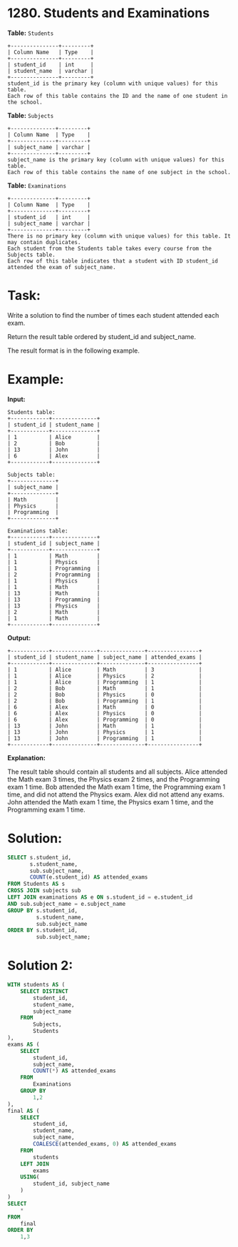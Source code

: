 # 1280. Students and Examinations

**Table:** ```Students```

```
+---------------+---------+
| Column Name   | Type    |
+---------------+---------+
| student_id    | int     |
| student_name  | varchar |
+---------------+---------+
student_id is the primary key (column with unique values) for this table.
Each row of this table contains the ID and the name of one student in the school.
```

**Table:** ```Subjects```

```
+--------------+---------+
| Column Name  | Type    |
+--------------+---------+
| subject_name | varchar |
+--------------+---------+
subject_name is the primary key (column with unique values) for this table.
Each row of this table contains the name of one subject in the school.
``` 

**Table:** ```Examinations```

```
+--------------+---------+
| Column Name  | Type    |
+--------------+---------+
| student_id   | int     |
| subject_name | varchar |
+--------------+---------+
There is no primary key (column with unique values) for this table. It may contain duplicates.
Each student from the Students table takes every course from the Subjects table.
Each row of this table indicates that a student with ID student_id attended the exam of subject_name.
```

# **Task:**

Write a solution to find the number of times each student attended each exam.

Return the result table ordered by student_id and subject_name.

The result format is in the following example.

# **Example:**

**Input:**

```
Students table:
+------------+--------------+
| student_id | student_name |
+------------+--------------+
| 1          | Alice        |
| 2          | Bob          |
| 13         | John         |
| 6          | Alex         |
+------------+--------------+

Subjects table:
+--------------+
| subject_name |
+--------------+
| Math         |
| Physics      |
| Programming  |
+--------------+

Examinations table:
+------------+--------------+
| student_id | subject_name |
+------------+--------------+
| 1          | Math         |
| 1          | Physics      |
| 1          | Programming  |
| 2          | Programming  |
| 1          | Physics      |
| 1          | Math         |
| 13         | Math         |
| 13         | Programming  |
| 13         | Physics      |
| 2          | Math         |
| 1          | Math         |
+------------+--------------+
```

**Output:** 

```
+------------+--------------+--------------+----------------+
| student_id | student_name | subject_name | attended_exams |
+------------+--------------+--------------+----------------+
| 1          | Alice        | Math         | 3              |
| 1          | Alice        | Physics      | 2              |
| 1          | Alice        | Programming  | 1              |
| 2          | Bob          | Math         | 1              |
| 2          | Bob          | Physics      | 0              |
| 2          | Bob          | Programming  | 1              |
| 6          | Alex         | Math         | 0              |
| 6          | Alex         | Physics      | 0              |
| 6          | Alex         | Programming  | 0              |
| 13         | John         | Math         | 1              |
| 13         | John         | Physics      | 1              |
| 13         | John         | Programming  | 1              |
+------------+--------------+--------------+----------------+
```

**Explanation:**

The result table should contain all students and all subjects.
Alice attended the Math exam 3 times, the Physics exam 2 times, and the Programming exam 1 time.
Bob attended the Math exam 1 time, the Programming exam 1 time, and did not attend the Physics exam.
Alex did not attend any exams.
John attended the Math exam 1 time, the Physics exam 1 time, and the Programming exam 1 time.

# **Solution:**
``` SQL
SELECT s.student_id,
       s.student_name,
       sub.subject_name,
       COUNT(e.student_id) AS attended_exams
FROM Students AS s
CROSS JOIN subjects sub
LEFT JOIN examinations AS e ON s.student_id = e.student_id
AND sub.subject_name = e.subject_name
GROUP BY s.student_id,
         s.student_name,
         sub.subject_name
ORDER BY s.student_id,
         sub.subject_name;
```

# **Solution 2:**

``` SQL
WITH students AS (
    SELECT DISTINCT
        student_id,
        student_name,
        subject_name
    FROM
        Subjects,
        Students
), 
exams AS (
    SELECT
        student_id, 
        subject_name, 
        COUNT(*) AS attended_exams
    FROM 
        Examinations 
    GROUP BY 
        1,2
),
final AS (
    SELECT
        student_id,
        student_name,
        subject_name,
        COALESCE(attended_exams, 0) AS attended_exams
    FROM 
        students
    LEFT JOIN 
        exams 
    USING(
        student_id, subject_name
    )
)
SELECT 
    * 
FROM 
    final
ORDER BY 
    1,3
```